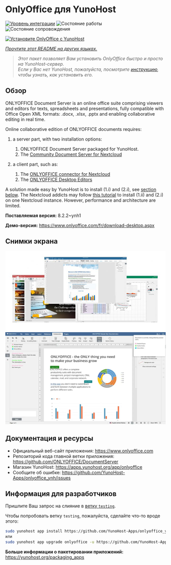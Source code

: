 <!--
Важно: этот README был автоматически сгенерирован <https://github.com/YunoHost/apps/tree/master/tools/readme_generator>
Он НЕ ДОЛЖЕН редактироваться вручную.
-->

# OnlyOffice для YunoHost

[![Уровень интеграции](https://apps.yunohost.org/badge/integration/onlyoffice)](https://ci-apps.yunohost.org/ci/apps/onlyoffice/)
![Состояние работы](https://apps.yunohost.org/badge/state/onlyoffice)
![Состояние сопровождения](https://apps.yunohost.org/badge/maintained/onlyoffice)

[![Установите OnlyOffice с YunoHost](https://install-app.yunohost.org/install-with-yunohost.svg)](https://install-app.yunohost.org/?app=onlyoffice)

*[Прочтите этот README на других языках.](./ALL_README.md)*

> *Этот пакет позволяет Вам установить OnlyOffice быстро и просто на YunoHost-сервер.*  
> *Если у Вас нет YunoHost, пожалуйста, посмотрите [инструкцию](https://yunohost.org/install), чтобы узнать, как установить его.*

## Обзор

ONLYOFFICE Document Server is an online office suite comprising viewers and editors for texts, spreadsheets and presentations, fully compatible with Office Open XML formats: .docx, .xlsx, .pptx and enabling collaborative editing in real time.

Online collaborative edition of ONLYOFFICE documents requires: 
1. a server part, with two installation options:
   1. ONLYOFFICE Document Server packaged for YunoHost. 
   2. The [Community Document Server for Nextcloud](https://apps.nextcloud.com/apps/documentserver_community) 

2. a client part, such as: 
   1. The [ONLYOFFICE connector for Nextcloud](https://apps.nextcloud.com/apps/onlyoffice) 
   2. The [ONLYOFFICE Desktop Editors](https://www.onlyoffice.com/fr/download-desktop.aspx)

A solution made easy by YunoHost is to install (1.i) and (2.i), see [section below](https://github.com/YunoHost-Apps/onlyoffice_ynh/#configuration-of-onlyoffice-server). The Nextcloud addicts may follow [this tutorial](https://github.com/YunoHost-Apps/nextcloud_ynh#configure-onlyoffice-integration) to install (1.ii) and (2.i) on one Nextcloud instance. However, performance and architecture are limited.


**Поставляемая версия:** 8.2.2~ynh1

**Демо-версия:** <https://www.onlyoffice.com/fr/download-desktop.aspx>

## Снимки экрана

![Снимок экрана OnlyOffice](./doc/screenshots/01-presentation.jpg)
![Снимок экрана OnlyOffice](./doc/screenshots/02-document-short.png)

## Документация и ресурсы

- Официальный веб-сайт приложения: <https://www.onlyoffice.com>
- Репозиторий кода главной ветки приложения: <https://github.com/ONLYOFFICE/DocumentServer>
- Магазин YunoHost: <https://apps.yunohost.org/app/onlyoffice>
- Сообщите об ошибке: <https://github.com/YunoHost-Apps/onlyoffice_ynh/issues>

## Информация для разработчиков

Пришлите Ваш запрос на слияние в [ветку `testing`](https://github.com/YunoHost-Apps/onlyoffice_ynh/tree/testing).

Чтобы попробовать ветку `testing`, пожалуйста, сделайте что-то вроде этого:

```bash
sudo yunohost app install https://github.com/YunoHost-Apps/onlyoffice_ynh/tree/testing --debug
или
sudo yunohost app upgrade onlyoffice -u https://github.com/YunoHost-Apps/onlyoffice_ynh/tree/testing --debug
```

**Больше информации о пакетировании приложений:** <https://yunohost.org/packaging_apps>
